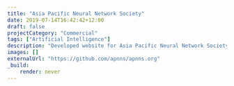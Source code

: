 ```yaml
---
title: "Asia Pacific Neural Network Society"
date: 2019-07-14T16:42:42+12:00
draft: false
projectCategory: "Commercial"
tags: ["Artificial Intelligence"]
description: "Developed website for Asia Pacific Neural Network Society"
images: []
externalUrl: "https://github.com/apnns/apnns.org"
_build:
    render: never
---
```

